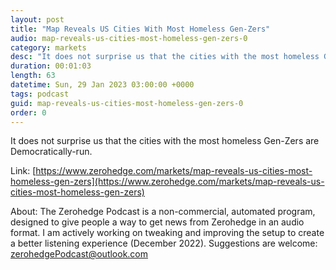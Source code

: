 ```yaml
---
layout: post
title: "Map Reveals US Cities With Most Homeless Gen-Zers"
audio: map-reveals-us-cities-most-homeless-gen-zers-0
category: markets
desc: "It does not surprise us that the cities with the most homeless Gen-Zers are Democratically-run. "
duration: 00:01:03
length: 63
datetime: Sun, 29 Jan 2023 03:00:00 +0000
tags: podcast
guid: map-reveals-us-cities-most-homeless-gen-zers-0
order: 0
---
```

It does not surprise us that the cities with the most homeless Gen-Zers are Democratically-run. 

Link: [https://www.zerohedge.com/markets/map-reveals-us-cities-most-homeless-gen-zers](https://www.zerohedge.com/markets/map-reveals-us-cities-most-homeless-gen-zers)

About: The Zerohedge Podcast is a non-commercial, automated program, designed to give people a way to get news from Zerohedge in an audio format.  I am actively working on tweaking and improving the setup to create a better listening experience (December 2022).  Suggestions are welcome: [zerohedgePodcast@outlook.com](mailto:zerohedgePodcast@outlook.com)